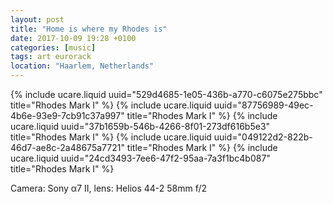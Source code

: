 ```yaml
---
layout: post
title: "Home is where my Rhodes is"
date: 2017-10-09 19:28 +0100
categories: [music]
tags: art eurorack
location: "Haarlem, Netherlands"
---
```


{% include ucare.liquid uuid="529d4685-1e05-436b-a770-c6075e275bbc" title="Rhodes Mark I" %}
{% include ucare.liquid uuid="87756989-49ec-4b6e-93e9-7cb91c37a997" title="Rhodes Mark I" %}
{% include ucare.liquid uuid="37b1659b-546b-4266-8f01-273df616b5e3" title="Rhodes Mark I" %}
{% include ucare.liquid uuid="049122d2-822b-46d7-ae8c-2a48675a7721" title="Rhodes Mark I" %}
{% include ucare.liquid uuid="24cd3493-7ee6-47f2-95aa-7a3f1bc4b087" title="Rhodes Mark I" %}

Camera: Sony α7 II, lens: Helios 44-2 58mm f/2